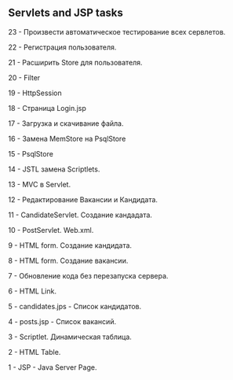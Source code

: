 Servlets and JSP tasks
----------------------

23 - Произвести автоматическое тестирование всех сервлетов.

22 - Регистрация пользователя. 

21 - Расширить Store для пользователя.

20 - Filter

19 - HttpSession

18 - Страница Login.jsp

17 - Загрузка и скачивание файла.

16 - Замена MemStore на PsqlStore

15 - PsqlStore

14 - JSTL замена Scriptlets.

13 - MVC в Servlet.

12 - Редактирование Вакансии и Кандидата.

11 - CandidateServlet. Создание кандадата.

10 - PostServlet. Web.xml.

9 - HTML form. Создание кандидата.

8 - HTML form. Создание вакансии.

7 - Обновление кода без перезапуска сервера. 

6 - HTML Link.

5 - candidates.jps - Список кандидатов.

4 - posts.jsp - Список вакансий.

3 - Scriptlet. Динамическая таблица.

2 - HTML Table.

1 - JSP - Java Server Page.

